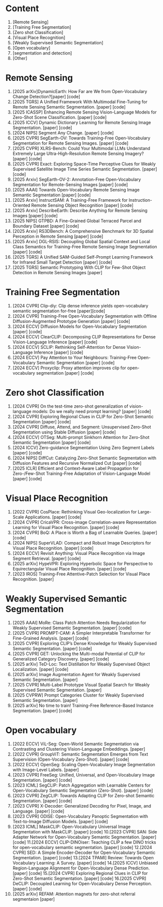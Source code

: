# Content
1. [Remote Sensing]
2. [Training Free Segmentation]
3. [Zero shot Classification]
4. [Visual Place Recognition]
5. [Weakly Supervised Semantic Segmentation]
6. [Open vocabulary]
7. [segmentation and detection]
8. [Other]


# Remote Sensing
1. [2025 arXiv]DynamicEarth: How Far are We from Open-Vocabulary Change Detection?[paper] [code]
2. [2025 TGRS] A Unified Framework With Multimodal Fine-Tuning for Remote Sensing Semantic Segmentation. [paper] [code]
3. [2025 ICASSP] Enhancing Remote Sensing Vision-Language Models for Zero-Shot Scene Classification. [paper] [code]
4. [2025 ICCV] Dynamic Dictionary Learning for Remote Sensing Image Segmentation. [paper] [code]
5. [2024 NIPS] Segment Any Change. [paper] [code]
6. [2025 CVPR] SegEarth-OV: Towards Training-Free Open-Vocabulary Segmentation for Remote Sensing Images. [paper] [code]
7. [2025 CVPR] XLRS-Bench: Could Your Multimodal LLMs Understand Extremely Large Ultra-High-Resolution Remote Sensing Imagery? [paper] [code]
8. [2025 CVPR] Exact: Exploring Space-Time Perceptive Clues for Weakly Supervised Satellite Image Time Series Semantic Segmentation. [paper] [code]
9. [2025 Arxiv] SegEarth-OV-2: Annotation-Free Open-Vocabulary Segmentation for Remote-Sensing Images [paper] [code]
10. [2025 AAAI] Towards Open-Vocabulary Remote Sensing Image Semantic Segmentation [paper] [code]
11. [2025 Arxiv] InstructSAM: A Training-Free Framework for Instruction-Oriented Remote Sensing Object Recognition [paper] [code]
12. [2025 Arxiv] DescribeEarth: Describe Anything for Remote Sensing Images [paper] [code]
13. [2025 NIPS] GTPBD: A Fine-Grained Global Terraced Parcel and Boundary Dataset [paper] [code]
14. [2025 Arxiv] RS3DBench: A Comprehensive Benchmark for 3D Spatial Perception in Remote Sensing [paper] [code]
15. [2025 Arxiv] DGL-RSIS: Decoupling Global Spatial Context and Local Class Semantics for Training-Free Remote Sensing Image Segmentation [paper] [code]
16. [2025 TGRS] A Unified SAM-Guided Self-Prompt Learning Framework for Infrared Small Target Detection [paper] [code]
17. [2025 TGRS] Semantic Prototyping With CLIP for Few-Shot Object Detection in Remote Sensing Images [paper]


# Training Free Segmentation
1. [2024 CVPR] Clip-diy: Clip dense inference yields open-vocabulary semantic segmentation for-free [paper][code]
2. [2024 CVPR] Training-Free Open-Vocabulary Segmentation with Offline Diffusion-Augmented Prototype Generation [paper] [code]
3. [2024 ECCV] Diffusion Models for Open-Vocabulary Segmentation [paper] [code]
4. [2024 ECCV] ClearCLIP: Decomposing CLIP Representations for Dense Vision-Language Inference [paper] [code]
5. [2024 ECCV] SCLIP: Rethinking Self-Attention for Dense Vision-Language Inference [paper] [code]
6. [2024 ECCV] Pay Attention to Your Neighbours: Training-Free Open-Vocabulary Semantic Segmentation [paper] [code]
7. [2024 ECCV] Proxyclip: Proxy attention improves clip for open-vocabulary segmentation [paper] [code]


# Zero shot Classification
1. [2024 CVPR] On the test-time zero-shot generalization of vision-language models: Do we really need prompt learning? [paper] [code]
2. [2024 CVPR] Exploring Regional Clues in CLIP for Zero-Shot Semantic Segmentation [paper] [code]
3. [2024 CVPR] Diffuse, Attend, and Segment: Unsupervised Zero-Shot Segmentation using Stable Diffusion [paper] [code]
4. [2024 ECCV] OTSeg: Multi-prompt Sinkhorn Attention for Zero-Shot Semantic Segmentation [paper] [code]
5. [2024 ICCV] Zero-guidance Segmentation Using Zero Segment Labels [paper] [code]
6. [2024 NIPS] DiffCut: Catalyzing Zero-Shot Semantic Segmentation with Diffusion Features and Recursive Normalized Cut [paper] [code]
7. [2025 ICLR] Efficient and Context-Aware Label Propagation for Zero-/Few-Shot Training-Free Adaptation of Vision-Language Model [paper] [code]


# Visual Place Recognition
1. [2022 CVPR] CosPlace: Rethinking Visual Geo-localization for Large-Scale Applications. [paper] [code]
2. [2024 CVPR] CricaVPR: Cross-image Correlation-aware Representation Learning for Visual Place Recognition. [paper] [code]
3. [2024 CVPR] BoQ: A Place is Worth a Bag of Learnable Queries. [paper] [code]
4. [2024 NIPS] SuperVLAD: Compact and Robust Image Descriptors for Visual Place Recognition. [paper] [code]
5. [2024 ECCV] Revisit Anything: Visual Place Recognition via Image Segment Retrieval. [paper] [code]
6. [2025 arXiv] HypeVPR: Exploring Hyperbolic Space for Perspective to Equirectangular Visual Place Recognition. [paper] [code]
7. [2023 IROS] Training-Free Attentive-Patch Selection for Visual Place Recognition. [paper]


# Weakly Supervised Semantic Segmentation
1. [2025 AAAI] MoRe: Class Patch Attention Needs Regularization for Weakly Supervised Semantic Segmentation. [paper] [code]
2. [2025 CVPR] PROMPT-CAM: A Simpler Interpretable Transformer for Fine-Grained Analysis. [paper] [code]
3. [2025 CVPR] Exploring CLIP’s Dense Knowledge for Weakly Supervised Semantic Segmentation. [paper] [code]
4. [2025 CVPR] GET: Unlocking the Multi-modal Potential of CLIP for Generalized Category Discovery. [paper] [code]
5. [2025 arXiv] TeD-Loc: Text Distillation for Weakly Supervised Object Localization. [paper] [code]
6. [2025 arXiv] Image Augmentation Agent for Weakly Supervised Semantic Segmentation. [paper]
7. [2025 CVPR] Multi-Label Prototype Visual Spatial Search for Weakly Supervised Semantic Segmentation. [paper]
8. [2025 CVPRW] Prompt Categories Cluster for Weakly Supervised Semantic Segmentation. [paper]
9. [2025 arXiv] No time to train! Training-Free Reference-Based Instance Segmentation. [paper] [code]


# Open vocabulary
1. [2022 ECCV] ViL-Seg: Open-World Semantic Segmentation via Contrasting and Clustering Vision-Language Embeddings. [paper]
2. [2022 CVPR] GroupViT: Semantic Segmentation Emerges from Text Supervision (Open-Vocabulary Zero-Shot). [paper] [code]
3. [2022 ECCV] OpenSeg: Scaling Open-Vocabulary Image Segmentation with Image-Level Labels. [paper]
4. [2023 CVPR] FreeSeg: Unified, Universal, and Open-Vocabulary Image Segmentation. [paper] [code]
5. [2023 ICML] SegCLIP: Patch Aggregation with Learnable Centers for Open-Vocabulary Semantic Segmentation (Zero-Shot). [paper] [code]
6. [2023 CVPR] ZegCLIP: Towards Adapting CLIP for Zero-shot Semantic Segmentation. [paper] [code]
7. [2023 CVPR] X-Decoder: Generalized Decoding for Pixel, Image, and Language. [paper] [code]
8. [2023 CVPR] ODISE: Open-Vocabulary Panoptic Segmentation with Text-to-Image Diffusion Models. [paper] [code]
9. [2023 ICML] MaskCLIP: Open-Vocabulary Universal Image Segmentation with MaskCLIP. [paper] [code]
10.[2023 CVPR] SAN: Side Adapter Network for Open-Vocabulary Semantic Segmentation. [paper] [code]
11.[2024 ECCV] CLIP-DINOiser: Teaching CLIP a few DINO tricks for open-vocabulary semantic segmentation. [paper] [code]
12.[2024 CVPR] SED: A Simple Encoder-Decoder for Open-Vocabulary Semantic Segmentation. [paper] [code]
13.[2024 TPAMI] Review: Towards Open Vocabulary Learning: A Survey. [paper] [code]
14.[2025 ICCV] Unbiased Region-Language Alignment for Open-Vocabulary Dense Prediction. [paper] [code]
15.[2024 CVPR] Exploring Regional Clues in CLIP for Zero-Shot Semantic Segmentation. [paper] [code]
16.[2025 CVPR] DeCLIP: Decoupled Learning for Open-Vocabulary Dense Perception. [paper] [code]
17. [2025 arXiv] REFAM: Attention magnets for zero-shot referral segmentaion [paper]
   
   
















